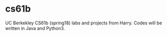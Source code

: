 # cs61b
UC Berkekley CS61b (spring18) labs and projects from Harry. Codes will be written in Java and Python3.
